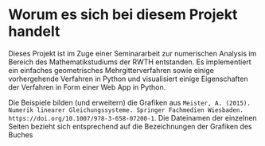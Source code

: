 # Worum es sich bei diesem Projekt handelt

Dieses Projekt ist im Zuge einer Seminararbeit zur numerischen Analysis im Bereich des Mathematikstudiums der RWTH entstanden. 
Es implementiert ein einfaches geometrisches Mehrgitterverfahren sowie einige vorhergehende Verfahren in Python und visualisiert 
einige Eigenschaften der Verfahren in Form einer Web App in Python.

Die Beispiele bilden (und erweitern) die Grafiken aus 
`Meister, A. (2015). Numerik linearer Gleichungssysteme. Springer Fachmedien Wiesbaden. https://doi.org/10.1007/978-3-658-07200-1`. 
Die Dateinamen der einzelnen Seiten bezieht sich entsprechend auf die Bezeichnungen der Grafiken des Buches

